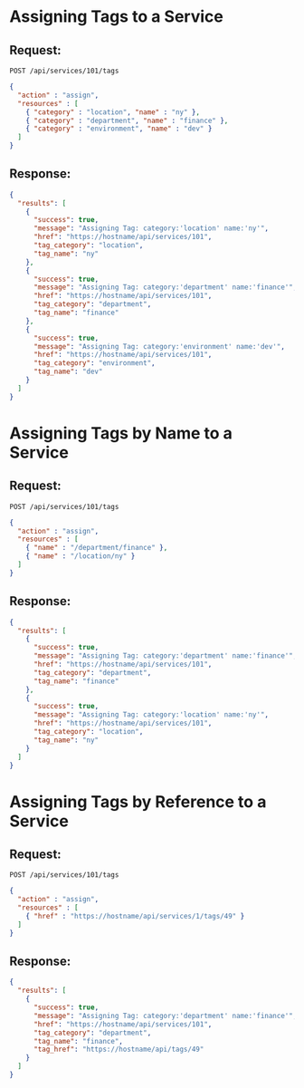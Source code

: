 # Assigning Tags to a Service

## Request:

    POST /api/services/101/tags

``` json
{
  "action" : "assign",
  "resources" : [
    { "category" : "location", "name" : "ny" },
    { "category" : "department", "name" : "finance" },
    { "category" : "environment", "name" : "dev" }
  ]
}
```

## Response:

``` json
{
  "results": [
    {
      "success": true,
      "message": "Assigning Tag: category:'location' name:'ny'",
      "href": "https://hostname/api/services/101",
      "tag_category": "location",
      "tag_name": "ny"
    },
    {
      "success": true,
      "message": "Assigning Tag: category:'department' name:'finance'",
      "href": "https://hostname/api/services/101",
      "tag_category": "department",
      "tag_name": "finance"
    },
    {
      "success": true,
      "message": "Assigning Tag: category:'environment' name:'dev'",
      "href": "https://hostname/api/services/101",
      "tag_category": "environment",
      "tag_name": "dev"
    }
  ]
}
```

# Assigning Tags by Name to a Service

## Request:

    POST /api/services/101/tags

``` json
{
  "action" : "assign",
  "resources" : [
    { "name" : "/department/finance" },
    { "name" : "/location/ny" }
  ]
}
```

## Response:

``` json
{
  "results": [
    {
      "success": true,
      "message": "Assigning Tag: category:'department' name:'finance'",
      "href": "https://hostname/api/services/101",
      "tag_category": "department",
      "tag_name": "finance"
    },
    {
      "success": true,
      "message": "Assigning Tag: category:'location' name:'ny'",
      "href": "https://hostname/api/services/101",
      "tag_category": "location",
      "tag_name": "ny"
    }
  ]
}
```

# Assigning Tags by Reference to a Service

## Request:

    POST /api/services/101/tags

``` json
{
  "action" : "assign",
  "resources" : [
    { "href" : "https://hostname/api/services/1/tags/49" }
  ]
}
```

## Response:

``` json
{
  "results": [
    {
      "success": true,
      "message": "Assigning Tag: category:'department' name:'finance'",
      "href": "https://hostname/api/services/101",
      "tag_category": "department",
      "tag_name": "finance",
      "tag_href": "https://hostname/api/tags/49"
    }
  ]
}
```
